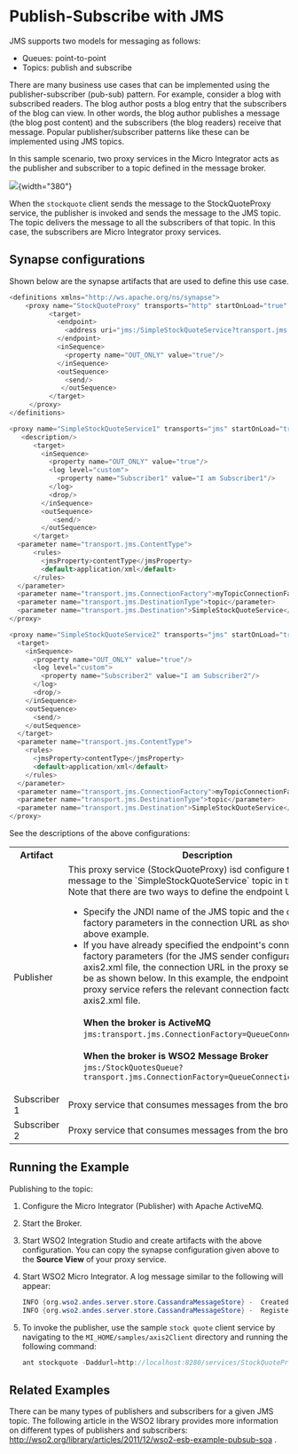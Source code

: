 # Publish-Subscribe with JMS

JMS supports two models for messaging as follows:

- Queues: point-to-point
- Topics: publish and subscribe  

There are many business use cases that can be implemented using the publisher-subscriber (pub-sub) pattern. For example, consider a blog with subscribed readers. The blog author posts a blog entry that the subscribers of the blog can view. In other words, the blog author publishes a message (the blog post content) and the subscribers (the blog readers) receive that message. Popular publisher/subscriber patterns like these can be implemented using JMS topics.

In this sample scenario, two proxy services in the Micro Integrator acts as the publisher and subscriber to a topic defined in the message broker. 

![](attachments/119130316/119130317.png){width="380"}  

When the `stockquote` client sends the message to the StockQuoteProxy service, the publisher is invoked and sends the message to the JMS topic. The topic delivers the message to all the subscribers of that topic. In this case, the subscribers are Micro Integrator proxy services.

## Synapse configurations

Shown below are the synapse artifacts that are used to define this use case.

``` java tab="Proxy Service (Publisher)"
<definitions xmlns="http://ws.apache.org/ns/synapse">
    <proxy name="StockQuoteProxy" transports="http" startOnLoad="true" trace="disable">
          <target>
            <endpoint>
              <address uri="jms:/SimpleStockQuoteService?transport.jms.ConnectionFactoryJNDIName=TopicConnectionFactory&amp;java.naming.factory.initial=org.apache.activemq.jndi.ActiveMQInitialContextFactory&amp;java.naming.provider.url=tcp://localhost:61616&amp;transport.jms.DestinationType=topic"/>
            </endpoint>
            <inSequence>
              <property name="OUT_ONLY" value="true"/>
            </inSequence>
            <outSequence>
              <send/>
             </outSequence>
          </target>
     </proxy>
</definitions>
```

``` java tab="Proxy Service (Subscriber 1)"
<proxy name="SimpleStockQuoteService1" transports="jms" startOnLoad="true" trace="disable">
   <description/>
      <target>
        <inSequence>
          <property name="OUT_ONLY" value="true"/>
          <log level="custom">
            <property name="Subscriber1" value="I am Subscriber1"/>
          </log>
          <drop/>
        </inSequence>
        <outSequence>
           <send/>
        </outSequence>
      </target>
  <parameter name="transport.jms.ContentType">
      <rules>
        <jmsProperty>contentType</jmsProperty>
        <default>application/xml</default>
      </rules>
  </parameter>
  <parameter name="transport.jms.ConnectionFactory">myTopicConnectionFactory</parameter>
  <parameter name="transport.jms.DestinationType">topic</parameter>
  <parameter name="transport.jms.Destination">SimpleStockQuoteService</parameter>
</proxy>
```

``` java tab="Proxy Service (Subscriber 2)"
<proxy name="SimpleStockQuoteService2" transports="jms" startOnLoad="true" trace="disable">
  <target>
    <inSequence>
      <property name="OUT_ONLY" value="true"/>
      <log level="custom">
        <property name="Subscriber2" value="I am Subscriber2"/>
      </log>
      <drop/>
    </inSequence>
    <outSequence>
      <send/>
    </outSequence>
  </target>
  <parameter name="transport.jms.ContentType">
    <rules>
      <jmsProperty>contentType</jmsProperty>
      <default>application/xml</default>
    </rules>
  </parameter>
  <parameter name="transport.jms.ConnectionFactory">myTopicConnectionFactory</parameter>
  <parameter name="transport.jms.DestinationType">topic</parameter>
  <parameter name="transport.jms.Destination">SimpleStockQuoteService</parameter>
</proxy>
```

See the descriptions of the above configurations:

<table>
  <tr>
    <th>Artifact</th>
    <th>Description</th>
  </tr>
  <tr>
    <td>Publisher</td>
    <td>
      This proxy service (StockQuoteProxy) isd configure to publish message to the `SimpleStockQuoteService` topic in the broker. Note that there are two ways to define the endpoint URL:
      <ul>
        <li>
          Specify the JNDI name of the JMS topic and the connection factory parameters in the connection URL as shown in the above example.
        </li>
        <li>
          If you have already specified the endpoint's connection factory parameters (for the JMS sender configuration) in the axis2.xml file, the connection URL in the proxy service should be as shown below. In this example, the endpoint URL of the proxy service refers the relevant connection factory in the axis2.xml file. </br></br>
          <b>When the broker is ActiveMQ</b></br>
          <code>jms:transport.jms.ConnectionFactory=QueueConnectionFactory</code></br></br>
          <b>When the broker is WSO2 Message Broker</b></br>
          <code>jms:/StockQuotesQueue?transport.jms.ConnectionFactory=QueueConnectionFactory</code></br>
        </li>
      </ul>
    </td>
  </tr>
  <tr>
    <td>Subscriber 1</td>
    <td>Proxy service that consumes messages from the broker.</td>
  </tr>
  <tr>
    <td>Subscriber 2</td>
    <td>Proxy service that consumes messages from the broker.</td>
  </tr>
</table>

## Running the Example

Publishing to the topic:

1. Configure the Micro Integrator (Publisher) with Apache ActiveMQ.
2. Start the Broker.
3. Start WSO2 Integration Studio and create artifacts with the above configuration. You can copy the synapse configuration given above to the **Source View** of your proxy service.
4. Start WSO2 Micro Integrator. A log message similar to the following will appear:
   ``` java
   INFO {org.wso2.andes.server.store.CassandraMessageStore} -  Created Topic : SimpleStockQuoteService
   INFO {org.wso2.andes.server.store.CassandraMessageStore} -  Registered Subscription tmp_127_0_0_1_44759_1 for Topic SimpleStockQuoteService
   ```
3.  To invoke the publisher, use the sample `stock quote` client service by navigating to the `MI_HOME/samples/axis2Client` directory and running the following command:

    ``` java
    ant stockquote -Daddurl=http://localhost:8280/services/StockQuoteProxy -Dmode=placeorder -Dsymbol=MSFT 
    ```

## Related Examples

There can be many types of publishers and subscribers for a given JMS topic. The following article in the WSO2 library provides more information on different types of publishers and subscribers:
<http://wso2.org/library/articles/2011/12/wso2-esb-example-pubsub-soa> .
